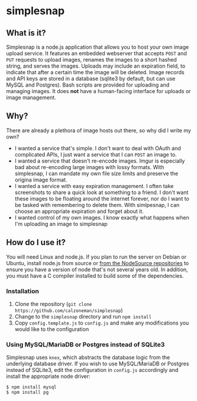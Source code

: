 simplesnap
==========

## What is it?

Simplesnap is a node.js application that allows you to host your own image upload service.  It features an embedded webserver that accepts `POST` and `PUT` requests to upload images, renames the images to a short hashed string, and serves the images.  Uploads may include an expiration field, to indicate that after a certain time the image will be deleted.  Image records and API keys are stored in a database (sqlite3 by default, but can use MySQL and Postgres).  Bash scripts are provided for uploading and managing images.  It does **not** have a human-facing interface for uploads or image management.

## Why?

There are already a plethora of image hosts out there, so why did I write my own?

  * I wanted a service that's simple.  I don't want to deal with OAuth and complicated APIs, I just want a service that I can `POST` an image to.
  * I wanted a service that doesn't re-encode images.  Imgur is especially bad about re-encoding large images with lossy formats.  With simplesnap, I can mandate my own file size limits and preserve the origina image format.
  * I wanted a service with easy expiration management.  I often take screenshots to share a quick look at something to a friend.  I don't want these images to be floating around the internet forever, nor do I want to be tasked with remembering to delete them.  With simlpesnap, I can choose an appropriate expiration and forget about it.
  * I wanted control of my own images.  I know exactly what happens when I'm uploading an image to simplesnap

## How do I use it?

You will need Linux and node.js.  If you plan to run the server on Debian or Ubuntu, install node.js from source or [from the NodeSource repositories](https://github.com/joyent/node/wiki/Installing-Node.js-via-package-manager) to ensure you have a version of node that's not several years old.  In addition, you must have a C compiler installed to build some of the dependencies.

### Installation

  1. Clone the repository (`git clone https://github.com/calzoneman/simplesnap`)
  2. Change to the `simplesnap` directory and run `npm install`
  3. Copy `config.template.js` to `config.js` and make any modifications you would like to the configuration

### Using MySQL/MariaDB or Postgres instead of SQLite3

Simplesnap uses `knex`, which abstracts the database logic from the underlying database driver.  If you wish to use MySQL/MariaDB or Postgres instead of SQLite3, edit the configuration in `config.js` accordingly and install the appropriate node driver:

```
$ npm install mysql
$ npm install pg
```
